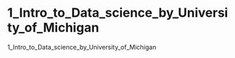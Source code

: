 # 1_Intro_to_Data_science_by_University_of_Michigan
1_Intro_to_Data_science_by_University_of_Michigan
